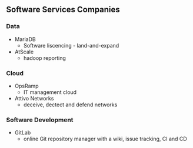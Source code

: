 ## Software Services Companies

### Data
* MariaDB
	* Software liscencing - land-and-expand 
* AtScale
	* hadoop reporting

### Cloud
* OpsRamp
	* IT management cloud
* Attivo Networks
	* deceive, dectect and defend networks


### Software Development
* GitLab
	* online Git repository manager with a wiki, issue tracking, CI and CD

